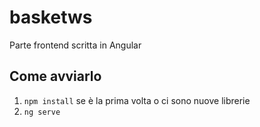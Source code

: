 # basketws

Parte frontend scritta in Angular

## Come avviarlo

1. `npm install` se è la prima volta o ci sono nuove librerie
2. `ng serve`
